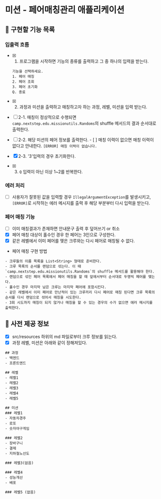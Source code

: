 # 미션 - 페어매칭관리 애플리케이션

## 🚀 구현할 기능 목록

### 입출력 흐름
- [x] 1. 프로그램을 시작하면 기능의 종류를 출력하고 그 중 하나의 입력을 받는다.
    ```
  기능을 선택하세요.
  1. 페어 매칭
  2. 페어 조회
  3. 페어 초기화
  Q. 종료
    ```

- [x] 2. 과정과 미션을 출력하고 매칭하고자 하는 과정, 레벨, 미션을 입력 받는다.
- [ ] 2-1. 매칭이 정상적으로 수행되면 `camp.nextstep.edu.missionutils.Randoms`의 shuffle 메서드의 결과 순서대로 출력한다.
- [ ] 2-2. 해당 미션의 페어 정보를 출력한다.
      - [ ] 매칭 이력이 없으면 매칭 이력이 없다고 안내한다. `[ERROR] 매칭 이력이 없습니다.`
- [x] 2-3. '3'입력의 경우 초기화한다.
- [x] 3. `Q` 입력이 아닌 이상 1~2를 반복한다.

### 에러 처리
- [ ] 사용자가 잘못된 값을 입력할 경우 `IllegalArgumentException`를 발생시키고, `[ERROR]`로 시작하는 에러 메시지를 출력 후 해당 부분부터 다시 입력을 받는다.

### 페어 매칭 기능
- [ ] 이미 매칭결과가 존재하면 안내문구 출력 후 덮어쓰기 or 취소
- [x] 페어 매칭 대상이 홀수인 경우 한 페어는 3인으로 구성한다. 
- [x] 같은 레벨에서 이미 페어를 맺은 크루와는 다시 페어로 매칭될 수 없다.

- 페어 매칭 구현 방법
```
- 크루들의 이름 목록을 List<String> 형태로 준비한다.
- 크루 목록의 순서를 랜덤으로 섞는다. 이 때 `camp.nextstep.edu.missionutils.Randoms`의 shuffle 메서드를 활용해야 한다.
- 랜덤으로 섞인 페어 목록에서 페어 매칭을 할 때 앞에서부터 순서대로 두명씩 페어를 맺는다.
- 홀수인 경우 마지막 남은 크루는 마지막 페어에 포함시킨다.
- 같은 레벨에서 이미 페어로 만난적이 있는 크루끼리 다시 페어로 매칭 된다면 크루 목록의 순서를 다시 랜덤으로 섞어서 매칭을 시도한다.
- 3회 시도까지 매칭이 되지 않거나 매칭을 할 수 있는 경우의 수가 없으면 에러 메시지를 출력한다.
```


## 💾 사전 제공 정보
- [x] src/resources 하위의 md 파일로부터 크루 정보를 읽는다.
- [x] 과정 레벨, 미션은 아래와 같이 정해져있다.
```
## 과정
- 백엔드
- 프론트엔드

## 레벨
- 레벨1
- 레벨2
- 레벨3
- 레벨4
- 레벨5

## 미션
### 레벨1
- 자동차경주
- 로또
- 숫자야구게임

### 레벨2
- 장바구니
- 결제
- 지하철노선도

### 레벨3(없음)

### 레벨4
- 성능개선
- 배포

### 레벨5 (없음)
```

